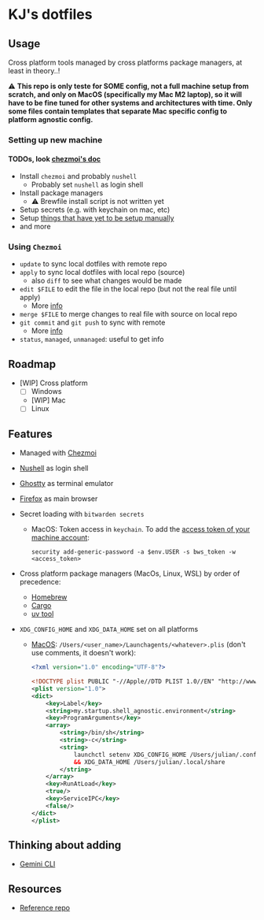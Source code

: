 # KJ's dotfiles

## Usage

Cross platform tools managed by cross platforms package managers, at least in theory..!

⚠️ **This repo is only teste for SOME config, not a full machine setup from scratch, and only on MacOS (specifically my Mac M2 laptop), so it will have to be fine tuned for other systems and architectures with time. Only some files contain templates that separate Mac specific config to platform agnostic config.**

### Setting up new machine

#### TODOs, look [chezmoi's doc](https://www.chezmoi.io/user-guide/daily-operations/#install-chezmoi-and-your-dotfiles-on-a-new-machine-with-a-single-command)

- Install `chezmoi` and probably `nushell`
  - Probably set `nushell` as login shell
- Install package managers
  - ⚠️ Brewfile install script is not written yet
- Setup secrets (e.g. with keychain on mac, etc)
- Setup [things that have yet to be setup manually](/docs/thing-to-setup-manually.md)
- and more

### Using `Chezmoi`

- `update` to sync local dotfiles with remote repo
- `apply` to sync local dotfiles with local repo (source)
  - also `diff` to see what changes would be made
- `edit $FILE` to edit the file in the local repo (but not the real file until apply)
  - More [info](https://www.chezmoi.io/user-guide/frequently-asked-questions/usage/#how-do-i-edit-my-dotfiles-with-chezmoi)
- `merge $FILE` to merge changes to real file with source on local repo
- `git commit` and `git push` to sync with remote
  - More [info](https://www.chezmoi.io/user-guide/frequently-asked-questions/usage/#once-ive-made-a-change-to-the-source-directory-how-do-i-commit-it)
- `status`, `managed`, `unmanaged`: useful to get info

## Roadmap

- [WIP] Cross platform
  - [ ] Windows
  - [WIP] Mac
  - [ ] Linux

## Features

- Managed with [Chezmoi](https://www.chezmoi.io/)
- [Nushell](https://www.nushell.sh/) as login shell
- [Ghostty](https://ghostty.org/) as terminal emulator
- [Firefox](https://www.mozilla.org/en-US/firefox/new/) as main browser

- Secret loading with `bitwarden secrets`
  - MacOS: Token access in `keychain`. To add the [access token of your machine account](https://vault.bitwarden.eu/#/sm/6e2de25d-081c-40c1-ab1e-b1f700e89888/projects/f2a257f6-7179-4f88-9c77-b2ee01342082/machine-accounts):

    ```nu
    security add-generic-password -a $env.USER -s bws_token -w <access_token>
    ```

- Cross platform package managers (MacOs, Linux, WSL) by order of precedence:
  - [Homebrew](/dot_config/homebrew/Brewfile)
  - [Cargo](/.chezmoiscripts/run_onchange_install-cargo-bins.nu)
  - [uv tool](https://docs.astral.sh/uv/concepts/tools/)

- `XDG_CONFIG_HOME` and `XDG_DATA_HOME` set on all platforms

  - [MacOS](https://github.com/nushell/nushell/discussions/14663#discussioncomment-11876260): `/Users/<user_name>/Launchagents/<whatever>.plis` (don't use comments, it doesn't work):

    ```xml
    <?xml version="1.0" encoding="UTF-8"?>

    <!DOCTYPE plist PUBLIC "-//Apple//DTD PLIST 1.0//EN" "http://www.apple.com/DTDs/PropertyList-1.0.dtd">
    <plist version="1.0">
    <dict>
        <key>Label</key>
        <string>my.startup.shell_agnostic.environment</string>
        <key>ProgramArguments</key>
        <array>
            <string>/bin/sh</string>
            <string>-c</string>
            <string>
                launchctl setenv XDG_CONFIG_HOME /Users/julian/.config
                && XDG_DATA_HOME /Users/julian/.local/share
            </string>
        </array>
        <key>RunAtLoad</key>
        <true/>
        <key>ServiceIPC</key>
        <false/>
    </dict>
    </plist>
    ```

## Thinking about adding

- [Gemini CLI](https://github.com/google-gemini/gemini-cli)

## Resources

- [Reference repo](https://github.com/twpayne/dotfiles/tree/master)
